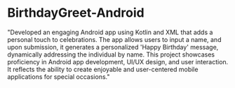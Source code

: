 # BirthdayGreet-Android
"Developed an engaging Android app using Kotlin and XML that adds a personal touch to celebrations. The app allows users to input a name, and upon submission, it generates a personalized 'Happy Birthday' message, dynamically addressing the individual by name. This project showcases proficiency in Android app development, UI/UX design, and user interaction. It reflects the ability to create enjoyable and user-centered mobile applications for special occasions."
